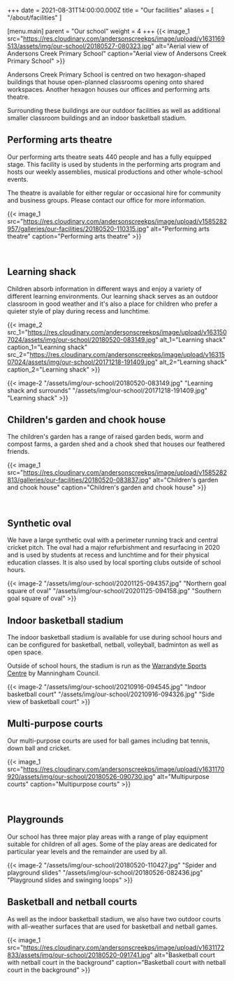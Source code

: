 +++
date = 2021-08-31T14:00:00.000Z
title = "Our facilities"
aliases = [ "/about/facilities" ]

[menu.main]
parent = "Our school"
weight = 4
+++
{{< image_1 src="https://res.cloudinary.com/andersonscreekps/image/upload/v1631169513/assets/img/our-school/20180527-080323.jpg" alt="Aerial view of Andersons Creek Primary School" caption="Aerial view of Andersons Creek Primary School" >}}

​​​​​​Andersons Creek Primary School is centred on two hexagon-shaped buildings that house open-planned classrooms opening onto shared workspaces. Another hexagon houses our offices and performing arts theatre.

​​​​​Surrounding these buildings are our outdoor facilities as well as additional smaller classroom buildings and an indoor basketball stadium.

## Performing arts theatre

Our performing arts theatre seats 440 people and has a fully equipped stage. This facility is used by students in the performing arts program and hosts our weekly assemblies, musical productions and other whole-school events.

The theatre is available for either regular or occasional hire for community and business groups. Please contact our office for more information.

{{< image_1 src="https://res.cloudinary.com/andersonscreekps/image/upload/v1585282957/galleries/our-facilities/20180520-110315.jpg" alt="Performing arts theatre" caption="Performing arts theatre" >}}

&nbsp;

## Learning shack

Children absorb information in different ways and enjoy a variety of different learning environments. Our learning shack serves as an outdoor classroom in good weather and it's also a place for children who prefer a quieter style of play during recess and lunchtime.

{{< image_2 src_1="https://res.cloudinary.com/andersonscreekps/image/upload/v1631507024/assets/img/our-school/20180520-083149.jpg" alt_1="Learning shack" caption_1="Learning shack" src_2="https://res.cloudinary.com/andersonscreekps/image/upload/v1631507024/assets/img/our-school/20171218-191409.jpg" alt_2="Learning shack" caption_2="Learning shack" >}}

{{< image-2 "/assets/img/our-school/20180520-083149.jpg" "Learning shack and surrounds" "/assets/img/our-school/20171218-191409.jpg" "Learning shack" >}}

## Children's garden and chook house

The children's garden has a range of raised garden beds, worm and compost farms, a garden shed and a chook shed that houses our feathered friends.

{{< image_1 src="https://res.cloudinary.com/andersonscreekps/image/upload/v1585282813/galleries/our-facilities/20180520-083837.jpg" alt="Children's garden and chook house" caption="Children's garden and chook house" >}}

&nbsp;

## Synthetic oval

We have a large synthetic oval with a perimeter running track and central cricket pitch. The oval had a major refurbishment and resurfacing in 2020 and is used by students at recess and lunchtime and for their physical education classes. It is also used by local sporting clubs outside of school hours.

{{< image-2 "/assets/img/our-school/20201125-094357.jpg" "Northern goal square of oval" "/assets/img/our-school/20201125-094158.jpg" "Southern goal square of oval" >}}

## Indoor basketball stadium

The indoor basketball stadium is available for use during school hours and can be configured for basketball, netball, volleyball, badminton as well as open space.

Outside of school hours, the stadium is run as the [Warrandyte Sports Centre](https://manningham.ymca.org.au/stadiums/warrandyte-sports-centre "Warrandyte Sports Centre") by Manningham Council.

{{< image-2 "/assets/img/our-school/20210916-094545.jpg" "Indoor basketball court" "/assets/img/our-school/20210916-094326.jpg" "Side view of basketball court" >}}

## Multi-purpose courts

Our multi-purpose courts are used for ball games including bat tennis, down ball and cricket.

{{< image_1 src="https://res.cloudinary.com/andersonscreekps/image/upload/v1631170920/assets/img/our-school/20180526-090730.jpg" alt="Multipurpose courts" caption="Multipurpose courts" >}}

&nbsp;

## Playgrounds

Our school has three major play areas with a range of play equipment suitable for children of all ages. Some of the play areas are dedicated for particular year levels and the remainder are used by all.

{{< image-2 "/assets/img/our-school/20180520-110427.jpg" "Spider and playground slides" "/assets/img/our-school/20180526-082436.jpg" "Playground slides and swinging loops" >}}

## Basketball and netball courts

As well as the indoor basketball stadium, we also have two outdoor courts with all-weather surfaces that are used for basketball and netball games.

{{< image_1 src="https://res.cloudinary.com/andersonscreekps/image/upload/v1631172833/assets/img/our-school/20180520-091741.jpg" alt="Basketball court with netball court in the background" caption="Basketball court with netball court in the background" >}}

&nbsp;